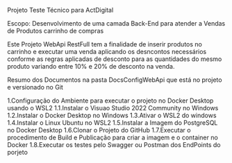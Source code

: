 Projeto Teste Técnico para ActDigital

Escopo: Desenvolvimento de uma camada Back-End para atender a Vendas de Produtos carrinho de compras

Este Projeto WebApi RestFull tem a finalidade de inserir produtos no carrinho e executar uma venda
aplicando os desncontos necessários conforme as regras aplicadas de desconto para as quantidades
do mesmo produto variando entre 10% e 20% de desconto na venda.

Resumo dos Documentos na pasta DocsConfigWebApi que está no projeto e versionado no Git

1.Configuração do Ambiente para executar o projeto no Docker Desktop usando o WSL2
1.1.Instalar o Visuao Studio 2022 Community no Windows
1.2.Instalar o Docker Desktop no Windows
1.3.Ativar o WSL2 do windows
1.4.Instalar o Linux Ubuntu no WSL2
1.5.Instalar a Imagem do PostgreSQL no Docker Desktop
1.6.Clonar o Projeto do GitHub
1.7.Executar o procedimento de Build e Publicação para criar a imagem e o container no Docker
1.8.Executar os testes pelo Swagger ou Postman dos EndPoints do porjeto
